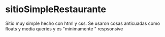 # sitioSimpleRestaurante

Sitio muy simple hecho con html y css. Se usaron cosas anticuadas como floats y media queries y es "minimamente " respsonsive
